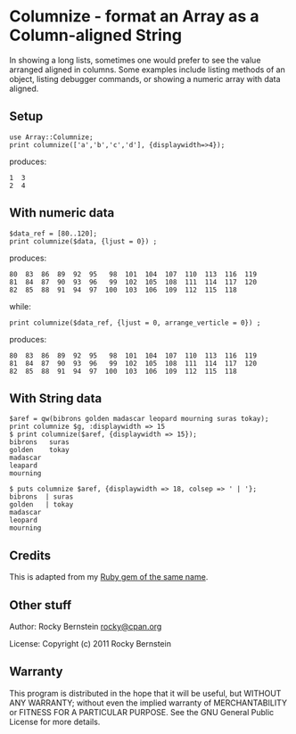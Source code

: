 Columnize - format an Array as a Column-aligned String
============================================================================

In showing a long lists, sometimes one would prefer to see the value
arranged aligned in columns. Some examples include listing methods of
an object, listing debugger commands, or showing a numeric array with data
aligned.

Setup
-----

    use Array::Columnize;
    print columnize(['a','b','c','d'], {displaywidth=>4});

produces:

    1  3
    2  4

With numeric data
-----------------

    $data_ref = [80..120];
    print columnize($data, {ljust = 0}) ;

produces:

    80  83  86  89  92  95   98  101  104  107  110  113  116  119
    81  84  87  90  93  96   99  102  105  108  111  114  117  120
    82  85  88  91  94  97  100  103  106  109  112  115  118

while:

    print columnize($data_ref, {ljust = 0, arrange_verticle = 0}) ;

produces:

    80  83  86  89  92  95   98  101  104  107  110  113  116  119
    81  84  87  90  93  96   99  102  105  108  111  114  117  120
    82  85  88  91  94  97  100  103  106  109  112  115  118

With String data
----------------

    $aref = qw(bibrons golden madascar leopard mourning suras tokay);
    print columnize $g, :displaywidth => 15
    $ print columnize($aref, {displaywidth => 15});
    bibrons   suras
    golden    tokay
    madascar  
    leapard
    mourning

    $ puts columnize $aref, {displaywidth => 18, colsep => ' | '};
    bibrons  | suras
    golden   | tokay
    madascar
    leopard 
    mourning

Credits
-------

This is adapted from my [Ruby gem of the same name](https://github.com/rocky/columnize).

Other stuff
-----------

Author:   Rocky Bernstein <rocky@cpan.org>

License:  Copyright (c) 2011 Rocky Bernstein

Warranty
--------

This program is distributed in the hope that it will be useful,
but WITHOUT ANY WARRANTY; without even the implied warranty of
MERCHANTABILITY or FITNESS FOR A PARTICULAR PURPOSE.  See the
GNU General Public License for more details.
